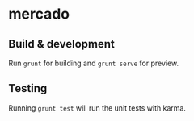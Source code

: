 # mercado

## Build & development

Run `grunt` for building and `grunt serve` for preview.

## Testing

Running `grunt test` will run the unit tests with karma.
